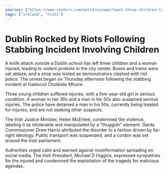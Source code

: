 ```yaml
---
sources: ["https://www.reuters.com/world/europe/least-three-children-taken-hospital-after-dublin-stabbing-rte-2023-11-23/", "https://www.theguardian.com/world/2023/nov/23/dublin-knife-attack-children-stabbing-ireland-parnell-square"]
tags: ["ireland", "riots"]
---
```


# Dublin Rocked by Riots Following Stabbing Incident Involving Children

A knife attack outside a Dublin school has left three children and a woman injured, leading to violent protests in the city center. Buses and trams were set ablaze, and a shop was looted as demonstrators clashed with riot police. The unrest began on Thursday afternoon following the stabbing incident at Gaelscoil Choláiste Mhuire.

Three young children suffered injuries, with a five-year-old girl in serious condition. A woman in her 30s and a man in his 50s also sustained serious injuries. The police have detained a man in his 50s, currently being treated for injuries, and are not seeking other suspects.

The Irish Justice Minister, Helen McEntee, condemned the violence, labeling it as intolerable and manipulated by a "thuggish" element. Garda Commissioner Drew Harris attributed the disorder to a faction driven by far-right ideology. Public transport was suspended, and a cordon was set around the Irish parliament.

Authorities urged calm and warned against misinformation spreading on social media. The Irish President, Michael D Higgins, expressed sympathies for the injured and condemned the exploitation of the tragedy for malicious agendas.

